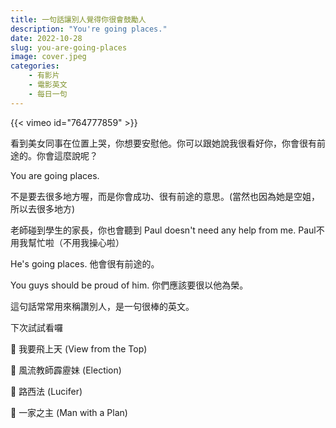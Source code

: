 ```yaml
---
title: 一句話讓別人覺得你很會鼓勵人
description: "You're going places."
date: 2022-10-28
slug: you-are-going-places
image: cover.jpeg
categories:
    - 有影片
    - 電影英文
    - 每日一句
---
```

{{< vimeo id="764777859" >}}


看到美女同事在位置上哭，你想要安慰他。你可以跟她說我很看好你，你會很有前途的。你會這麼說呢？

You are going places.

不是要去很多地方喔，而是你會成功、很有前途的意思。(當然也因為她是空姐，所以去很多地方)

老師碰到學生的家長，你也會聽到
Paul doesn't need any help from me. 
Paul不用我幫忙啦（不用我操心啦）

He's going places. 
他會很有前途的。

You guys should be proud of him.
你們應該要很以他為榮。


這句話常常用來稱讚別人，是一句很棒的英文。

下次試試看囉


🎥 我要飛上天 (View from the Top)

🎥 風流教師霹靂妹 (Election)

🎥 路西法 (Lucifer) 

🎥 一家之主 (Man with a Plan)